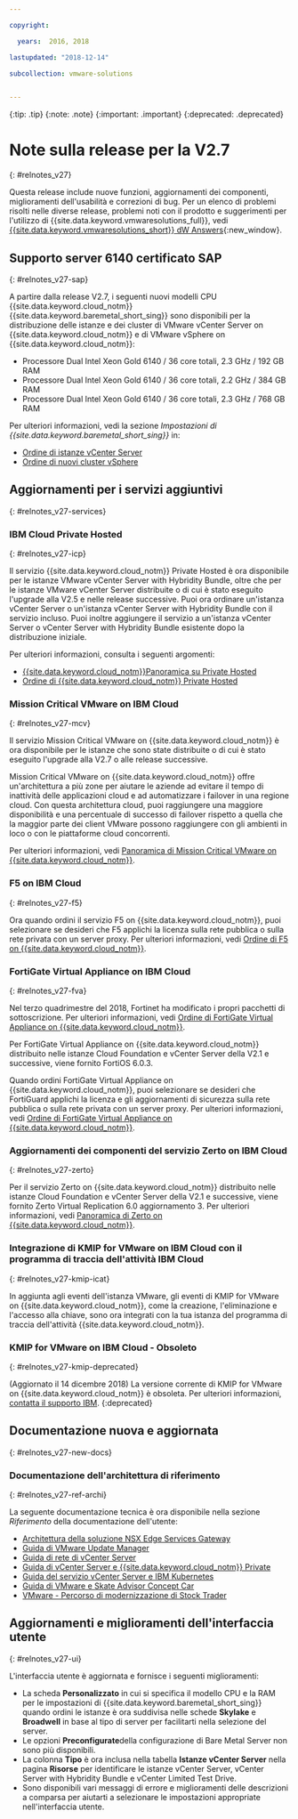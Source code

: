 ```yaml
---

copyright:

  years:  2016, 2018

lastupdated: "2018-12-14"

subcollection: vmware-solutions


---
```


{:tip: .tip}
{:note: .note}
{:important: .important}
{:deprecated: .deprecated}

# Note sulla release per la V2.7
{: #relnotes_v27}

Questa release include nuove funzioni, aggiornamenti dei componenti, miglioramenti dell'usabilità e correzioni di bug. Per un elenco di problemi risolti nelle diverse release, problemi noti con il prodotto e suggerimenti per l'utilizzo di {{site.data.keyword.vmwaresolutions_full}}, vedi [{{site.data.keyword.vmwaresolutions_short}} dW Answers](https://developer.ibm.com/answers/topics/cloudvmw/){:new_window}.

## Supporto server 6140 certificato SAP
{: #relnotes_v27-sap}

A partire dalla release V2.7, i seguenti nuovi modelli CPU {{site.data.keyword.cloud_notm}} {{site.data.keyword.baremetal_short_sing}} sono disponibili per la distribuzione delle istanze e dei cluster di VMware vCenter Server on {{site.data.keyword.cloud_notm}} e di VMware vSphere on {{site.data.keyword.cloud_notm}}:
* Processore Dual Intel Xeon Gold 6140 / 36 core totali, 2.3 GHz / 192 GB RAM
* Processore Dual Intel Xeon Gold 6140 / 36 core totali, 2.2 GHz / 384 GB RAM
* Processore Dual Intel Xeon Gold 6140 / 36 core totali, 2.3 GHz / 768 GB RAM

Per ulteriori informazioni, vedi la sezione *Impostazioni di {{site.data.keyword.baremetal_short_sing}}* in:
* [Ordine di istanze vCenter Server](/docs/services/vmwaresolutions/vcenter?topic=vmware-solutions-vc_orderinginstance#vc_orderinginstance-bare-metal-settings)
* [Ordine di nuovi cluster vSphere](/docs/services/vmwaresolutions/vsphere?topic=vmware-solutions-vs_orderinginstances#vs_orderinginstances-bare-metal-settings)

## Aggiornamenti per i servizi aggiuntivi
{: #relnotes_v27-services}

### IBM Cloud Private Hosted
{: #relnotes_v27-icp}

Il servizio {{site.data.keyword.cloud_notm}} Private Hosted è ora disponibile per le istanze VMware vCenter Server with Hybridity Bundle, oltre che per le istanze VMware vCenter Server distribuite o di cui è stato eseguito l'upgrade alla V2.5 e nelle release successive. Puoi ora ordinare un'istanza vCenter Server o un'istanza vCenter Server with Hybridity Bundle con il servizio incluso. Puoi inoltre aggiungere il servizio a un'istanza vCenter Server o vCenter Server with Hybridity Bundle esistente dopo la distribuzione iniziale.

Per ulteriori informazioni, consulta i seguenti argomenti:
* [{{site.data.keyword.cloud_notm}}Panoramica su Private Hosted](/docs/services/vmwaresolutions/services?topic=vmware-solutions-icp_overview)
* [Ordine di {{site.data.keyword.cloud_notm}} Private Hosted](/docs/services/vmwaresolutions/services?topic=vmware-solutions-icp_ordering)

### Mission Critical VMware on IBM Cloud
{: #relnotes_v27-mcv}

Il servizio Mission Critical VMware on {{site.data.keyword.cloud_notm}} è ora disponibile per le istanze che sono state distribuite o di cui è stato eseguito l'upgrade alla V2.7 o alle release successive.

Mission Critical VMware on {{site.data.keyword.cloud_notm}} offre un'architettura a più zone per aiutare le aziende ad evitare il tempo di inattività delle applicazioni cloud e ad automatizzare i failover in una regione cloud. Con questa architettura cloud, puoi raggiungere una maggiore disponibilità e una percentuale di successo di failover rispetto a quella che la maggior parte dei client VMware possono raggiungere con gli ambienti in loco o con le piattaforme cloud concorrenti.

Per ulteriori informazioni, vedi [Panoramica di Mission Critical VMware on {{site.data.keyword.cloud_notm}}](/docs/services/vmwaresolutions/services?topic=vmware-solutions-mcv_overview).

### F5 on IBM Cloud
{: #relnotes_v27-f5}

Ora quando ordini il servizio F5 on {{site.data.keyword.cloud_notm}}, puoi selezionare se desideri che F5 applichi la licenza sulla rete pubblica o sulla rete privata con un server proxy. Per ulteriori informazioni, vedi [Ordine di F5 on {{site.data.keyword.cloud_notm}}](/docs/services/vmwaresolutions/services?topic=vmware-solutions-f5_ordering).

### FortiGate Virtual Appliance on IBM Cloud
{: #relnotes_v27-fva}

Nel terzo quadrimestre del 2018, Fortinet ha modificato i propri pacchetti di sottoscrizione. Per ulteriori informazioni, vedi [Ordine di FortiGate Virtual Appliance on {{site.data.keyword.cloud_notm}}](/docs/services/vmwaresolutions/services?topic=vmware-solutions-fortinetvm_ordering).

Per FortiGate Virtual Appliance on {{site.data.keyword.cloud_notm}} distribuito nelle istanze Cloud Foundation e vCenter Server della V2.1 e successive, viene fornito FortiOS 6.0.3.

Quando ordini FortiGate Virtual Appliance on {{site.data.keyword.cloud_notm}}, puoi selezionare se desideri che FortiGuard applichi la licenza e gli aggiornamenti di sicurezza sulla rete pubblica o sulla rete privata con un server proxy. Per ulteriori informazioni, vedi [Ordine di FortiGate Virtual Appliance on {{site.data.keyword.cloud_notm}}](/docs/services/vmwaresolutions/services?topic=vmware-solutions-fortinetvm_ordering).

### Aggiornamenti dei componenti del servizio Zerto on IBM Cloud
{: #relnotes_v27-zerto}

Per il servizio Zerto on {{site.data.keyword.cloud_notm}} distribuito nelle istanze Cloud Foundation e vCenter Server della V2.1 e successive, viene fornito Zerto Virtual Replication 6.0 aggiornamento 3. Per ulteriori informazioni, vedi [Panoramica di Zerto on {{site.data.keyword.cloud_notm}}](/docs/services/vmwaresolutions/services?topic=vmware-solutions-addingzertodr).

### Integrazione di KMIP for VMware on IBM Cloud con il programma di traccia dell'attività IBM Cloud
{: #relnotes_v27-kmip-icat}

In aggiunta agli eventi dell'istanza VMware, gli eventi di KMIP for VMware on {{site.data.keyword.cloud_notm}}, come la creazione, l'eliminazione e l'accesso alla chiave, sono ora integrati con la tua istanza del programma di traccia dell'attività {{site.data.keyword.cloud_notm}}.

### KMIP for VMware on IBM Cloud - Obsoleto
{: #relnotes_v27-kmip-deprecated}

(Aggiornato il 14 dicembre 2018) La versione corrente di KMIP for VMware on {{site.data.keyword.cloud_notm}} è obsoleta. Per ulteriori informazioni, [contatta il supporto IBM](/docs/services/vmwaresolutions/vmonic?topic=vmware-solutions-trbl_support).
{:deprecated}

## Documentazione nuova e aggiornata
{: #relnotes_v27-new-docs}

### Documentazione dell'architettura di riferimento
{: #relnotes_v27-ref-archi}

La seguente documentazione tecnica è ora disponibile nella sezione *Riferimento* della documentazione dell'utente:

* [Architettura della soluzione NSX Edge Services Gateway](/docs/services/vmwaresolutions/archiref/nsx?topic=vmware-solutions-nsx_overview)
* [Guida di VMware Update Manager](/docs/services/vmwaresolutions/archiref/vum?topic=vmware-solutions-vum-intro)
* [Guida di rete di vCenter Server](/docs/services/vmwaresolutions/archiref/vcsnsxt?topic=vmware-solutions-vcsnsxt-intro)
* [Guida di vCenter Server e {{site.data.keyword.cloud_notm}} Private](/docs/services/vmwaresolutions/archiref/vcsicp?topic=vmware-solutions-vcsicp-intro)
* [Guida del servizio vCenter Server e IBM Kubernetes](/docs/services/vmwaresolutions/archiref/vcsiks?topic=vmware-solutions-vcsiks-intro)
* [Guida di VMware e Skate Advisor Concept Car](/docs/services/vmwaresolutions/archiref/vcscar?topic=vmware-solutions-vcscar-intro)
* [VMware - Percorso di modernizzazione di Stock Trader](/docs/services/vmwaresolutions/archiref/vcscontent?topic=vmware-solutions-vcscontent-modjourney)

## Aggiornamenti e miglioramenti dell'interfaccia utente
{: #relnotes_v27-ui}

L'interfaccia utente è aggiornata e fornisce i seguenti miglioramenti:

* La scheda **Personalizzato** in cui si specifica il modello CPU e la RAM per le impostazioni di {{site.data.keyword.baremetal_short_sing}} quando ordini le istanze è ora suddivisa nelle schede **Skylake** e **Broadwell** in base al tipo di server per facilitarti nella selezione del server.
* Le opzioni **Preconfigurate**della configurazione di Bare Metal Server non sono più disponibili.
* La colonna **Tipo** è ora inclusa nella tabella **Istanze vCenter Server** nella pagina **Risorse** per identificare le istanze vCenter Server, vCenter Server with Hybridity Bundle e vCenter Limited Test Drive.
* Sono disponibili vari messaggi di errore e miglioramenti delle descrizioni a comparsa per aiutarti a selezionare le impostazioni appropriate nell'interfaccia utente.
